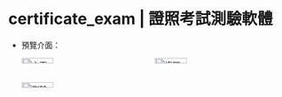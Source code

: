 # certificate_exam | 證照考試測驗軟體
- 預覽介面：
  
  <div style="display: grid; grid-template-columns: 1fr 1fr;">
    <img alt="主頁面" title="主頁面" src="https://github.com/RayLonscholar/certificate_exam/assets/89000042/c80213cc-c6eb-419a-87de-30f042ecf20a" style="width: 49%; height: auto;" />
    <img alt="複習頁面" title="複習頁面" src="https://github.com/RayLonscholar/certificate_exam/assets/89000042/c208f50c-3365-4ca1-83cc-31683835e60f" style="width: 49%; height: auto;" />
    <img alt="測驗頁面" title="測驗頁面" src="https://github.com/RayLonscholar/certificate_exam/assets/89000042/7f572958-0ff1-49ef-8ccd-bcc485beb71e" style="width: 49%; height: auto;" />
  
  </div>
